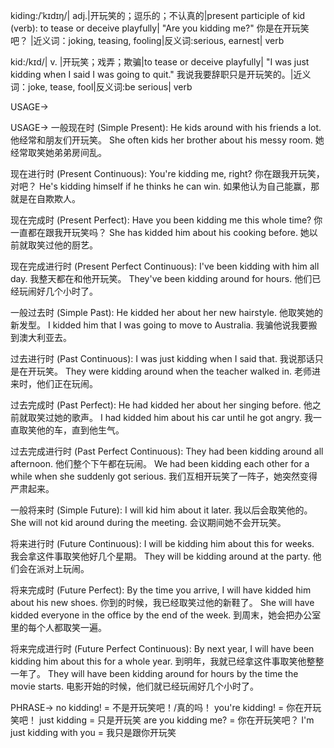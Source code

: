 kiding:/ˈkɪdɪŋ/| adj.|开玩笑的；逗乐的；不认真的|present participle of kid (verb): to tease or deceive playfully| "Are you kidding me?"  你是在开玩笑吧？ |近义词：joking, teasing, fooling|反义词:serious, earnest| verb

kid:/kɪd/| v. |开玩笑；戏弄；欺骗|to tease or deceive playfully| "I was just kidding when I said I was going to quit." 我说我要辞职只是开玩笑的。|近义词：joke, tease, fool|反义词:be serious| verb


USAGE->

USAGE->
一般现在时 (Simple Present):
He kids around with his friends a lot.  他经常和朋友们开玩笑。
She often kids her brother about his messy room. 她经常取笑她弟弟房间乱。


现在进行时 (Present Continuous):
You're kidding me, right? 你在跟我开玩笑，对吧？
He's kidding himself if he thinks he can win. 如果他认为自己能赢，那就是在自欺欺人。


现在完成时 (Present Perfect):
Have you been kidding me this whole time? 你一直都在跟我开玩笑吗？
She has kidded him about his cooking before. 她以前就取笑过他的厨艺。


现在完成进行时 (Present Perfect Continuous):
I've been kidding with him all day. 我整天都在和他开玩笑。
They've been kidding around for hours. 他们已经玩闹好几个小时了。


一般过去时 (Simple Past):
He kidded her about her new hairstyle. 他取笑她的新发型。
I kidded him that I was going to move to Australia. 我骗他说我要搬到澳大利亚去。


过去进行时 (Past Continuous):
I was just kidding when I said that. 我说那话只是在开玩笑。
They were kidding around when the teacher walked in. 老师进来时，他们正在玩闹。


过去完成时 (Past Perfect):
He had kidded her about her singing before.  他之前就取笑过她的歌声。
I had kidded him about his car until he got angry. 我一直取笑他的车，直到他生气。


过去完成进行时 (Past Perfect Continuous):
They had been kidding around all afternoon. 他们整个下午都在玩闹。
We had been kidding each other for a while when she suddenly got serious.  我们互相开玩笑了一阵子，她突然变得严肃起来。


一般将来时 (Simple Future):
I will kid him about it later. 我以后会取笑他的。
She will not kid around during the meeting. 会议期间她不会开玩笑。


将来进行时 (Future Continuous):
I will be kidding him about this for weeks. 我会拿这件事取笑他好几个星期。
They will be kidding around at the party. 他们会在派对上玩闹。


将来完成时 (Future Perfect):
By the time you arrive, I will have kidded him about his new shoes. 你到的时候，我已经取笑过他的新鞋了。
She will have kidded everyone in the office by the end of the week. 到周末，她会把办公室里的每个人都取笑一遍。


将来完成进行时 (Future Perfect Continuous):
By next year, I will have been kidding him about this for a whole year. 到明年，我就已经拿这件事取笑他整整一年了。
They will have been kidding around for hours by the time the movie starts.  电影开始的时候，他们就已经玩闹好几个小时了。


PHRASE->
no kidding! = 不是开玩笑吧！/真的吗！
you're kidding! = 你在开玩笑吧！
just kidding = 只是开玩笑
are you kidding me? = 你在开玩笑吧？
I'm just kidding with you = 我只是跟你开玩笑
